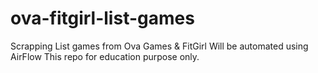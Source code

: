 # ova-fitgirl-list-games
Scrapping List games from Ova Games &amp; FitGirl
Will be automated using AirFlow
This repo for education purpose only.